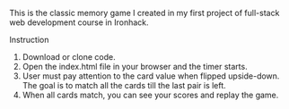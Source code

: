 This is the classic memory game I created in my first project of  full-stack web development course in Ironhack.



Instruction
1. Download or clone code.
2. Open the index.html file in your browser and the timer starts.
3. User must pay attention to the card value when flipped upside-down. The goal is to match all the cards till the last pair is left.
4. When all cards match, you can see your scores and replay the game.
